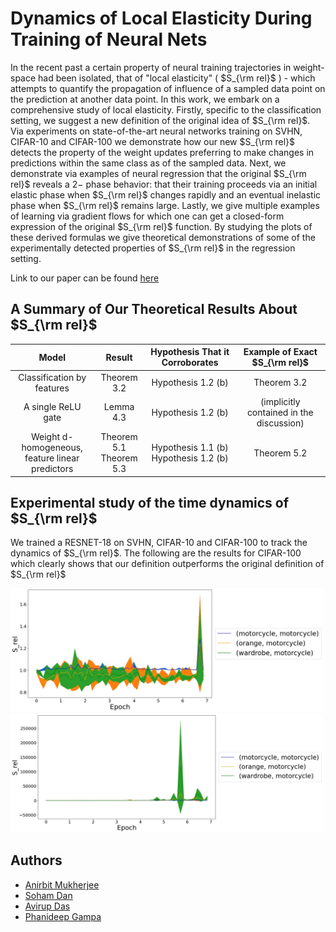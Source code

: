 
# Dynamics of Local Elasticity During Training of Neural Nets 

In the recent past a certain property of neural training trajectories in weight-space had been isolated, that of "local elasticity" ( $S_{\rm rel}$ ) - which attempts to quantify the propagation of influence of a sampled data point on the prediction at another data point. In this work, we embark on a comprehensive study of local elasticity. Firstly, specific to the classification setting, we suggest a new definition of the original idea of $S_{\rm rel}$. Via experiments on state-of-the-art neural networks training on SVHN, CIFAR-10 and CIFAR-100 we demonstrate how our new $S_{\rm rel}$ detects the property of the weight updates preferring to make changes in predictions within the same class as of the sampled data. Next, we demonstrate via examples of neural regression that the original $S_{\rm rel}$ reveals a $2-$ phase behavior: that their training proceeds via an initial elastic phase when $S_{\rm rel}$ changes rapidly and an eventual inelastic phase when $S_{\rm rel}$ remains large.  Lastly, we give multiple examples of learning via gradient flows for which one can get a closed-form expression of the original $S_{\rm rel}$ function. By studying the plots of these derived formulas we give theoretical demonstrations of some of the experimentally detected properties of $S_{\rm rel}$ in the regression setting.

Link to our paper can be found [here](https://arxiv.org/pdf/2111.01166.pdf)

## A Summary of Our Theoretical Results About $S_{\rm rel}$

|                    **Model**                    |        **Result**       |  **Hypothesis That it Corroborates**  |    **Example of Exact $S_{\rm rel}$**    |
|:-----------------------------------------------:|:-----------------------:|:-------------------------------------:|:----------------------------------------:|
|            Classification by features           |       Theorem 3.2       |           Hypothesis 1.2 (b)          |                Theorem 3.2               |
|                A single ReLU gate               |        Lemma 4.3        |           Hypothesis 1.2 (b)          | (implicitly contained in the discussion) |
| Weight d-homogeneous,<br /> feature linear predictors | Theorem 5.1 <br />Theorem 5.3 | Hypothesis 1.1 (b) <br />Hypothesis 1.2 (b) |                Theorem 5.2               |


## Experimental study of the time dynamics of $S_{\rm rel}$

We trained a RESNET-18 on SVHN, CIFAR-10 and CIFAR-100 to track the dynamics of $S_{\rm rel}$. The following are the results for CIFAR-100 which clearly shows that our definition outperforms the original definition of $S_{\rm rel}$

<img src="Plots/CIFAR_100/KL_Div/CIFAR_100_KL_plot1.jpg" width="500"/> <img src="/Plots/CIFAR_100/SuHe/CIFAR_100_SUHE_plot1.jpg" width="500"/>


## Authors

- [Anirbit Mukherjee](https://research.manchester.ac.uk/en/persons/anirbit.mukherjee)
- [Soham Dan](https://sdan2.github.io)
- [Avirup Das](https://github.com/avirupdas55)
- [Phanideep Gampa](https://phanideepgampa.github.io)


